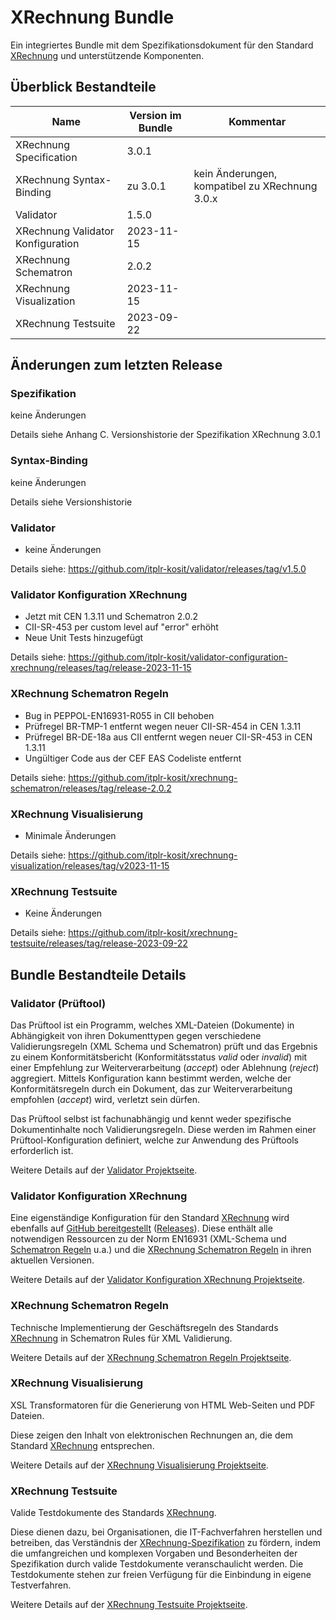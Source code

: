 # XRechnung Bundle

Ein integriertes Bundle mit dem Spezifikationsdokument für den Standard [XRechnung](https://xeinkauf.de/xrechnung/) und unterstützende Komponenten.

## Überblick Bestandteile

| Name                               | Version im Bundle | Kommentar |
|------------------------------------|-------------------|-----------|
| XRechnung Specification            | 3.0.1       |           |
| XRechnung Syntax-Binding           | zu 3.0.1       | kein Änderungen, kompatibel zu XRechnung 3.0.x |
| Validator                          | 1.5.0           |           |
| XRechnung Validator Konfiguration  | 2023-11-15      |           |
| XRechnung Schematron               | 2.0.2           |           |
| XRechnung Visualization            | 2023-11-15           |           |
| XRechnung Testsuite                | 2023-09-22          |           |

## Änderungen zum letzten Release

### Spezifikation

keine Änderungen

Details siehe Anhang C. Versionshistorie der Spezifikation XRechnung 3.0.1

### Syntax-Binding

keine Änderungen

Details siehe Versionshistorie

### Validator

* keine Änderungen

Details siehe: https://github.com/itplr-kosit/validator/releases/tag/v1.5.0

### Validator Konfiguration XRechnung

* Jetzt mit CEN 1.3.11 und Schematron 2.0.2
* CII-SR-453 per custom level auf "error" erhöht
* Neue Unit Tests hinzugefügt

Details siehe: https://github.com/itplr-kosit/validator-configuration-xrechnung/releases/tag/release-2023-11-15

### XRechnung Schematron Regeln

* Bug in PEPPOL-EN16931-R055 in CII behoben
* Prüfregel BR-TMP-1 entfernt wegen neuer CII-SR-454 in CEN 1.3.11
* Prüfregel BR-DE-18a aus CII entfernt wegen neuer CII-SR-453 in CEN 1.3.11
* Ungültiger Code aus der CEF EAS Codeliste entfernt

Details siehe: https://github.com/itplr-kosit/xrechnung-schematron/releases/tag/release-2.0.2

### XRechnung Visualisierung

* Minimale Änderungen

Details siehe: https://github.com/itplr-kosit/xrechnung-visualization/releases/tag/v2023-11-15

### XRechnung Testsuite

* Keine Änderungen

Details siehe: https://github.com/itplr-kosit/xrechnung-testsuite/releases/tag/release-2023-09-22

## Bundle Bestandteile Details

### Validator (Prüftool)

Das Prüftool ist ein Programm, welches XML-Dateien (Dokumente) in Abhängigkeit von ihren Dokumenttypen gegen verschiedene Validierungsregeln (XML Schema und Schematron) prüft und das Ergebnis zu einem Konformitätsbericht (Konformitätsstatus *valid* oder *invalid*) mit einer Empfehlung zur Weiterverarbeitung (*accept*) oder Ablehnung (*reject*) aggregiert. Mittels Konfiguration kann bestimmt werden, welche der Konformitätsregeln durch ein Dokument, das zur Weiterverarbeitung empfohlen (*accept*) wird, verletzt sein dürfen.

Das Prüftool selbst ist fachunabhängig und kennt weder spezifische Dokumentinhalte noch Validierungsregeln. Diese werden im Rahmen einer Prüftool-Konfiguration definiert, welche zur Anwendung des Prüftools erforderlich ist.

Weitere Details auf der [Validator Projektseite](https://github.com/itplr-kosit/validator).

### Validator Konfiguration XRechnung

Eine eigenständige Konfiguration für den Standard [XRechnung](https://xeinkauf.de/xrechnung/) wird ebenfalls auf [GitHub bereitgestellt](https://github.com/itplr-kosit/validator-configuration-xrechnung) ([Releases](https://github.com/itplr-kosit/validator-configuration-xrechnung/releases)). Diese enthält alle notwendigen Ressourcen zu der Norm EN16931 (XML-Schema und [Schematron Regeln](https://github.com/CenPC434/validation) u.a.) und die [XRechnung Schematron Regeln](https://github.com/itplr-kosit/xrechnung-schematron) in ihren aktuellen Versionen.

Weitere Details auf der [Validator Konfiguration XRechnung Projektseite](https://github.com/itplr-kosit/validator-configuration-xrechnung).

### XRechnung Schematron Regeln

Technische Implementierung der Geschäftsregeln des Standards [XRechnung](https://xeinkauf.de/xrechnung/) in Schematron Rules für XML Validierung.

Weitere Details auf der [XRechnung Schematron Regeln Projektseite](https://github.com/itplr-kosit/xrechnung-schematron).

### XRechnung Visualisierung

XSL Transformatoren für die Generierung von HTML Web-Seiten und PDF Dateien.

Diese zeigen den Inhalt von elektronischen Rechnungen an, die dem Standard [XRechnung](https://xeinkauf.de/xrechnung/) entsprechen.

Weitere Details auf der [XRechnung Visualisierung Projektseite](https://github.com/itplr-kosit/xrechnung-visualization).

### XRechnung Testsuite

Valide Testdokumente des Standards [XRechnung](https://xeinkauf.de/xrechnung/).

Diese dienen dazu, bei Organisationen, die IT-Fachverfahren herstellen und betreiben, das Verständnis der [XRechnung-Spezifikation](https://xeinkauf.de/xrechnung/versionen-und-bundles/) zu fördern, indem die umfangreichen und komplexen Vorgaben und Besonderheiten der Spezifikation durch valide Testdokumente veranschaulicht werden. Die Testdokumente stehen zur freien Verfügung für die Einbindung in eigene Testverfahren.

Weitere Details auf der [XRechnung Testsuite Projektseite](https://github.com/itplr-kosit/xrechnung-testsuite).

